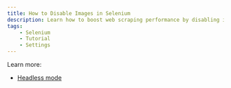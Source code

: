 ```yaml
---
title: How to Disable Images in Selenium
description: Learn how to boost web scraping performance by disabling images in Chrome, Firefox, Edge. With Browserist, it's easy. Includes code examples for beginners and advanced users.
tags:
    - Selenium
    - Tutorial
    - Settings
---
```



Learn more:

* [Headless mode](headless-mode.md)
